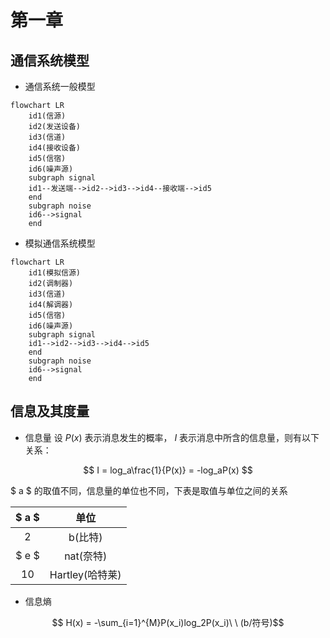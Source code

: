# 第一章

## 通信系统模型

- 通信系统一般模型
```mermaid
flowchart LR
    id1(信源)
    id2(发送设备)
    id3(信道)
    id4(接收设备)
    id5(信宿)
    id6(噪声源)
    subgraph signal
    id1--发送端-->id2-->id3-->id4--接收端-->id5
    end
    subgraph noise
    id6-->signal
    end
```

- 模拟通信系统模型
```mermaid
flowchart LR
    id1(模拟信源)
    id2(调制器)
    id3(信道)
    id4(解调器)
    id5(信宿)
    id6(噪声源)
    subgraph signal
    id1-->id2-->id3-->id4-->id5
    end
    subgraph noise
    id6-->signal
    end
```
## 信息及其度量

- 信息量
设 $P(x)$ 表示消息发生的概率， $I$ 表示消息中所含的信息量，则有以下关系：

$$ I = log_a\frac{1}{P(x)} = -log_aP(x) $$

$ a $ 的取值不同，信息量的单位也不同，下表是取值与单位之间的关系


| $ a $ | 单位 |
| :---: | :-------: |
|   2   | b(比特) |
| $ e $ | nat(奈特) |
|  10   | Hartley(哈特莱) |

- 信息熵

$$ H(x) = -\sum_{i=1}^{M}P(x_i)log_2P(x_i)\ \ (b/符号)$$